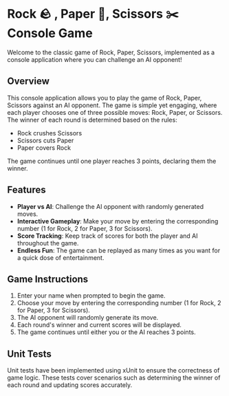 ﻿# Rock 🪨 , Paper :page_facing_up:, Scissors :scissors: Console Game 

Welcome to the classic game of Rock, Paper, Scissors, implemented as a console application where you can challenge an AI opponent!

## Overview

This console application allows you to play the game of Rock, Paper, Scissors against an AI opponent. The game is simple yet engaging, where each player chooses one of three possible moves: Rock, Paper, or Scissors. The winner of each round is determined based on the rules:

- Rock crushes Scissors
- Scissors cuts Paper
- Paper covers Rock

The game continues until one player reaches 3 points, declaring them the winner.

## Features

- **Player vs AI**: Challenge the AI opponent with randomly generated moves.
- **Interactive Gameplay**: Make your move by entering the corresponding number (1 for Rock, 2 for Paper, 3 for Scissors).
- **Score Tracking**: Keep track of scores for both the player and AI throughout the game.
- **Endless Fun**: The game can be replayed as many times as you want for a quick dose of entertainment.

## Game Instructions

1. Enter your name when prompted to begin the game.
2. Choose your move by entering the corresponding number (1 for Rock, 2 for Paper, 3 for Scissors).
3. The AI opponent will randomly generate its move.
4. Each round's winner and current scores will be displayed.
5. The game continues until either you or the AI reaches 3 points.

## Unit Tests

Unit tests have been implemented using xUnit to ensure the correctness of game logic. These tests cover scenarios such as determining the winner of each round and updating scores accurately.
